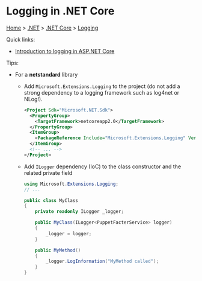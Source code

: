 # Logging in .NET Core

[Home](../../readme.md) > [.NET](../readme.md) > [.NET Core](./readme.md) > [Logging](./logging.md)

Quick links:

* [Introduction to logging in ASP.NET Core](https://docs.microsoft.com/en-us/aspnet/core/fundamentals/logging/)

Tips:

* For a **netstandard** library
  * Add `Microsoft.Extensions.Logging` to the project (do not add a strong dependency to a logging framework such as log4net or NLog!).

    ```xml
    <Project Sdk="Microsoft.NET.Sdk">
      <PropertyGroup>
        <TargetFramework>netcoreapp2.0</TargetFramework>
      </PropertyGroup>
      <ItemGroup>
        <PackageReference Include="Microsoft.Extensions.Logging" Version="2.0.0" />
      </ItemGroup>
      <!-- ... -->
    </Project>
    ```
  * Add `ILogger` dependency (IoC) to the class constructor and the related private field

    ```csharp
    using Microsoft.Extensions.Logging;
    // ...

    public class MyClass
    {
        private readonly ILogger _logger;

        public MyClass(ILogger<PuppetFacterService> logger)
        {
            _logger = logger;
        }

        public MyMethod()
        {
            _logger.LogInformation("MyMethod called");
        }
    }
    ```
